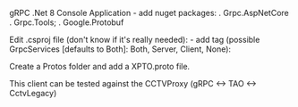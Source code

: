 
gRPC .Net 8 Console Application 
    - add nuget packages: 
        . Grpc.AspNetCore
        . Grpc.Tools;
        . Google.Protobuf 

Edit .csproj file (don't know if it's really needed):
    - add <Protobuf> tag (possible GrpcServices [defaults to Both]: Both, Server, Client, None):
        <ItemGroup>
            <Protobuf Include="Protos\XPTO.proto" GrpcServices="Both" />
        </ItemGroup>



Create a Protos folder and add a XPTO.proto file.


This client can be tested against the CCTVProxy (gRPC <-> TAO <-> CctvLegacy)


